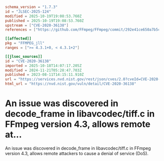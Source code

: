 ```toml
schema_version = "1.7.3"
id = "JLSEC-2025-124"
modified = 2025-10-19T19:08:53.760Z
published = 2025-10-19T19:08:53.760Z
upstream = ["CVE-2020-36138"]
references = ["https://github.com/FFmpeg/FFmpeg/commit/292e41ce650a7b5ca5de4ae87fff0d6a90d9fc97", "https://lists.ffmpeg.org/pipermail/ffmpeg-devel/2020-November/272001.html", "https://trac.ffmpeg.org/ticket/8960", "https://github.com/FFmpeg/FFmpeg/commit/292e41ce650a7b5ca5de4ae87fff0d6a90d9fc97", "https://lists.ffmpeg.org/pipermail/ffmpeg-devel/2020-November/272001.html", "https://trac.ffmpeg.org/ticket/8960"]

[[affected]]
pkg = "FFMPEG_jll"
ranges = [">= 4.3.1+0, < 4.3.1+2"]

[[jlsec_sources]]
id = "CVE-2020-36138"
imported = 2025-10-18T14:07:17.205Z
modified = 2024-11-21T05:28:47.703Z
published = 2023-08-11T14:15:11.910Z
url = "https://services.nvd.nist.gov/rest/json/cves/2.0?cveId=CVE-2020-36138"
html_url = "https://nvd.nist.gov/vuln/detail/CVE-2020-36138"
```

# An issue was discovered in decode_frame in libavcodec/tiff.c in FFmpeg version 4.3, allows remote at...

An issue was discovered in decode_frame in libavcodec/tiff.c in FFmpeg version 4.3, allows remote attackers to cause a denial of service (DoS).


